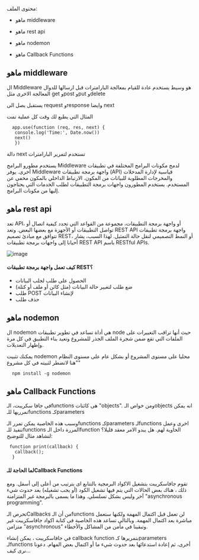 

محتوى الملف:

- ماهو middleware
- ماهو rest api

-  ماهو nodemon
-  ماهو Callback Functions



## ماهو middleware
ال Middleware هو وسيط يستخدم عادة للقيام بمعالجة البارامترات قبل ارسالها للدوال المعالجة الاخرى مثل get وpost وput وdelete

يستقبل يصل الى request وresponse وايضا next

المثال التي يطبع لك وقت كل عملية تمت

      app.use(function (req, res, next) {
       console.log('Time:', Date.now())
       next()
       })
 دالة next تستخدم لتمرير البارامترات


يستخدم مطورو البرامج Middleware لدمج مكونات البرامج المختلفة في تطبيقات أخرى. يوفر Middleware واجهة برمجة تطبيقات (API) قياسية لإدارة المدخلات والمخرجات المطلوبة للبيانات من المكون. الارتباط الداخلي بالمكون مخفي عن المستخدم. يستخدم المطورون واجهات برمجة التطبيقات لطلب الخدمات التي يحتاجون إليها من مكونات البرامج. 

## ماهو rest api

تعد API، أو واجهة برمجة التطبيقات، مجموعة من القواعد التي تحدد كيفية اتصال أو تواصل التطبيقات أو الأجهزة مع بعضها البعض. وتعد REST API واجهة برمجة تطبيقات تتوافق مع مبادئ تصميم REST، أو النمط التصميمي لنقل حالة التمثيل. لهذا السبب، يشار أحيانا إلى واجهات برمجة تطبيقات REST API باسم RESTful APIs‏.


![image](https://cdn-ajfbi.nitrocdn.com/GuYcnotRkcKfJXshTEEKnCZTOtUwxDnm/assets/static/optimized/rev-2888e70/wp-content/uploads/2020/01/rest-768x580.png)

#### كيف تعمل واجهة برمجة تطبيقات REST؟

- الحصول على طلب لجلب البيانات
- ضع طلب لتغيير حالة البيانات (مثل كائن أو ملف أو كتلة)
- طلب POST  لإنشاء البيانات
- حذف طلب


##   ماهو nodemon
ال nodemon هي أداة تساعد في تطوير تطبيقات node حيث أنها تراقب التغييرات على الملفات التي تقع ضمن شجرة الملف الجذر للمشروع وتعيد بناء التطبيق في كل مرة وإظهار التعديلات.

يمكنك تثبيت nodemon محليا على مستوى المشروع أو بشكل عام على مستوى النظام "هنا لاتضطر لثبيته في كل مشروع"

      npm install -g nodemon




##  ماهو Callback Functions

فى جافا سكريبت، الـfunctions هى كائنات "objects". ومن خواص الـobjects انه يمكن تمرريها للـfunctions كـparameters

وسبب هذه الخاصية يمكن تمرر الـfunctions كـparameters لـfunctions اخرى وعمل تنفيذ للـfunctions المررة داخل الـfunction الحاوية لهم. هل يبدو الامر معقد قليلا؟ لنشاهد مثال للتوضيح:

     function print(callback) {
       callback();
      }
      
####  لما الحاجة للـCallback Functions

تقوم جافاسكريبت بتشغيل الاكواد البرمجية بالتتابع اى بترتيب من أعلى إلى أسفل. ومع ذلك ، هناك بعض الحالات التي يتم فيها تشغيل الكود (أو يجب تشغيله) بعد حدوث شيء آخر وليس بشكل تسلسلي. وهذا ما يسمى بالبرمجة غير المتزامنة "asynchronous programming".

تحرص الـCallbacks من أن الـfunctions لن تعمل قبل اكتمال المهمة ولكنها ستعمل مباشرة بعد اكتمال المهمة. وبالتالى تساعد هذه الخاصية فى كتابة اكواد جافاسكريبت غير متزامن "asynchronous" وتبقينا في مأمن من المشاكل والأخطاء.

في جافاسكريبت ، يمكن إنشاء callback function بتمريرها كـparameters لـfunctions أخرى، ثم إعادة استدعائها بعد حدوث شيء ما أو اكتمال بعض المهام. دعونا نرى كيف...
     
